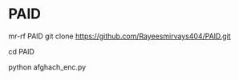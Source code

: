 # PAlD

mr-rf PAlD
git clone
https://github.com/Rayeesmirvays404/PAlD.git

cd PAlD

python afghach_enc.py
